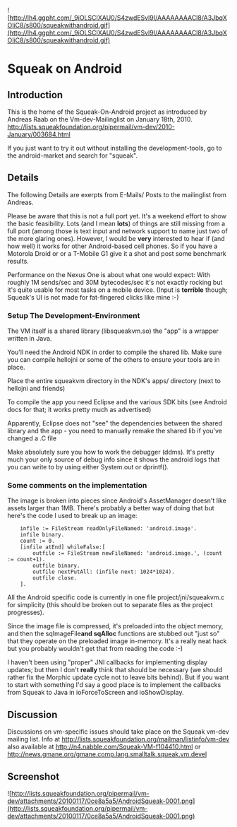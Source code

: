 ![http://lh4.ggpht.com/_9iOLSCIXAU0/S4zwdESvl9I/AAAAAAAACl8/A3JbqXOIiC8/s800/squeakwithandroid.gif](http://lh4.ggpht.com/_9iOLSCIXAU0/S4zwdESvl9I/AAAAAAAACl8/A3JbqXOIiC8/s800/squeakwithandroid.gif)
# Squeak on Android #

## Introduction ##

This is the home of the Squeak-On-Android project as introduced by Andreas Raab on the Vm-dev-Mailinglist on January 18th, 2010.<br />
http://lists.squeakfoundation.org/pipermail/vm-dev/2010-January/003684.html

If you just want to try it out without installing the development-tools, go to the android-market and search for "squeak".

## Details ##
The following Details are exerpts from E-Mails/ Posts to the mailinglist from Andreas.

Please be aware that this is not a full port yet. It's a weekend effort
to show the basic feasibility. Lots (and I mean **lots**) of things are
still missing from a full port (among those is text input and network
support to name just two of the more glaring ones). However, I would be
**very** interested to hear if (and how well) it works for other
Android-based cell phones. So if you have a Motorola Droid or or a
T-Mobile G1 give it a shot and post some benchmark results.

Performance on the Nexus One is about what one would expect: With
roughly 1M sends/sec and 30M bytecodes/sec it's not exactly rocking but
it's quite usable for most tasks on a mobile device. (Input is
**terrible** though; Squeak's UI is not made for fat-fingered clicks like
mine :-)

### Setup The Development-Environment ###

The VM itself is a shared library (libsqueakvm.so) the "app" is a
wrapper written in Java.

You'll need the Android NDK in order to compile the shared lib. Make
sure you can compile hellojni or some of the others to ensure your tools
are in place.

Place the entire squeakvm directory in the NDK's apps/ directory (next
to hellojni and friends)

To compile the app you need Eclipse and the various SDK bits (see
Android docs for that; it works pretty much as advertised)

Apparently, Eclipse does not "see" the dependencies between the shared
library and the app - you need to manually remake the shared lib if
you've changed a .C file

Make absolutely sure you how to work the debugger (ddms). It's pretty
much your only source of debug info since it shows the android logs that
you can write to by using either System.out or dprintf().

### Some comments on the implementation ###
The image is broken into pieces since Android's AssetManager doesn't
like assets larger than 1MB. There's probably a better way of doing that
but here's the code I used to break up an image:
```
	infile := FileStream readOnlyFileNamed: 'android.image'.
	infile binary.
	count := 0.
	[infile atEnd] whileFalse:[
		outfile := FileStream newFileNamed: 'android.image.', (count := count+1).
		outfile binary.
		outfile nextPutAll: (infile next: 1024*1024).
		outfile close.
	].
```
All the Android specific code is currently in one file
project/jni/squeakvm.c for simplicity (this should be broken out to
separate files as the project progresses).

Since the image file is compressed, it's preloaded into the object
memory, and then the sqImageFile**and sqAlloc** functions are stubbed out
"just so" that they operate on the preloaded image in-memory. It's a
really neat hack but you probably wouldn't get that from reading the
code :-)

I haven't been using "proper" JNI callbacks for implementing display
updates; but then I don't **really** think that should be necessary (we
should rather fix the Morphic update cycle not to leave bits behind).
But if you want to start with something I'd say a good place is to
implement the callbacks from Squeak to Java in ioForceToScreen and
ioShowDisplay.

## Discussion ##
Discussions on vm-specific issues should take place on
the Squeak vm-dev mailing list. Info at http://lists.squeakfoundation.org/mailman/listinfo/vm-dev also available at http://n4.nabble.com/Squeak-VM-f104410.html or http://news.gmane.org/gmane.comp.lang.smalltalk.squeak.vm.devel

## Screenshot ##
![http://lists.squeakfoundation.org/pipermail/vm-dev/attachments/20100117/0ce8a5a5/AndroidSqueak-0001.png](http://lists.squeakfoundation.org/pipermail/vm-dev/attachments/20100117/0ce8a5a5/AndroidSqueak-0001.png)